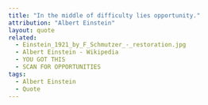 ```yaml
---
title: "In the middle of difficulty lies opportunity."
attribution: "Albert Einstein"
layout: quote
related:
  - Einstein_1921_by_F_Schmutzer_-_restoration.jpg
  - Albert Einstein - Wikipedia
  - YOU GOT THIS
  - SCAN FOR OPPORTUNITIES
tags:
  - Albert Einstein
  - Quote
---
```

